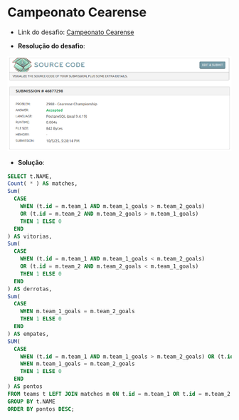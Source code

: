 # Campeonato Cearense

- Link do desafio: [Campeonato Cearense](https://www.beecrowd.com.br/judge/pt/problems/view/2988)

- **Resolução do desafio**:

![campeonato](campeonato.png)

- **Solução**:
```sql
SELECT t.NAME, 
Count( * ) AS matches, 
Sum(
  CASE 
  	WHEN (t.id = m.team_1 AND m.team_1_goals > m.team_2_goals) 
  	OR (t.id = m.team_2 AND m.team_2_goals > m.team_1_goals) 
  	THEN 1 ELSE 0 
  END
) AS vitorias,
Sum(
  CASE 
  	WHEN (t.id = m.team_1 AND m.team_1_goals < m.team_2_goals) 
  	OR (t.id = m.team_2 AND m.team_2_goals < m.team_1_goals) 
  	THEN 1 ELSE 0 
  END
) AS derrotas,
Sum(
  CASE 
  	WHEN m.team_1_goals = m.team_2_goals 
  	THEN 1 ELSE 0 
  END
) AS empates,
SUM(
  CASE 
  	WHEN (t.id = m.team_1 AND m.team_1_goals > m.team_2_goals) OR (t.id = m.team_2 AND m.team_2_goals > m.team_1_goals) THEN 3 
  	WHEN m.team_1_goals = m.team_2_goals 
  	THEN 1 ELSE 0 
  END
) AS pontos
FROM teams t LEFT JOIN matches m ON t.id = m.team_1 OR t.id = m.team_2 
GROUP BY t.NAME 
ORDER BY pontos DESC;
```